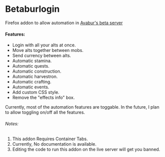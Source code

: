 # Betaburlogin
Firefox addon to allow automation in [Avabur's beta server](https://beta.avabur.com)

#### Features:
* Login with all your alts at once.
* Move alts together between mobs.
* Send currency between alts.
* Automatic stamina.
* Automatic quests.
* Automatic construction.
* Automatic harvestron.
* Automatic crafting.
* Automatic events.
* Add custom CSS style.
* Remove the "effects info" box.

Currently, most of the automation features are toggable. In the future, I plan to allow toggling on/off all the features.


###### Notes:
1. This addon Requires Container Tabs.
2. Currently, No documentation is available.
3. Editing the code to run this addon on the live server will get you banned.
